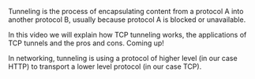 Tunneling is the process of encapsulating content from a protocol A into another protocol B, usually because protocol A is blocked or unavailable.

In this video we will explain how TCP tunneling works, the applications of TCP tunnels and the pros and cons. Coming up! 

In networking, tunneling is using a protocol of higher level (in our case HTTP) to transport a lower level protocol (in our case TCP).

